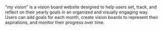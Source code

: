 
"my vision" is a vision board website designed to help users set, track,
and reflect on their yearly goals in an organized and visually engaging way. Users can add goals for each month,
create vision boards to represent their aspirations, and monitor their progress over time.




